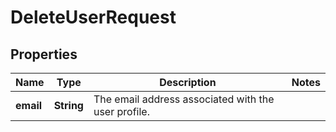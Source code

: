 

# DeleteUserRequest

## Properties

Name | Type | Description | Notes
------------ | ------------- | ------------- | -------------
**email** | **String** | The email address associated with the user profile. | 



